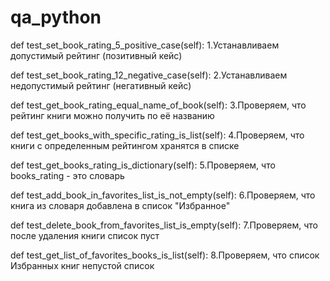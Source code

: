# qa_python

def test_set_book_rating_5_positive_case(self):
1.Устанавливаем допустимый рейтинг (позитивный кейс) 

def test_set_book_rating_12_negative_case(self):
2.Устанавливаем недопустимый рейтинг (негативный кейс) 

def test_get_book_rating_equal_name_of_book(self):
3.Проверяем, что рейтинг книги можно получить по её названию

def test_get_books_with_specific_rating_is_list(self):
4.Проверяем, что книги с определенным рейтингом хранятся в списке

def test_get_books_rating_is_dictionary(self):
5.Проверяем, что books_rating - это словарь

def test_add_book_in_favorites_list_is_not_empty(self):
6.Проверяем, что книга из словаря добавлена в список "Избранное"

def test_delete_book_from_favorites_list_is_empty(self):
7.Проверяем, что после удаления книги список пуст

def test_get_list_of_favorites_books_is_list(self):
8.Проверяем, что список Избранных книг непустой список

